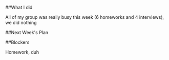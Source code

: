##What I did

All of my group was really busy this week (6 homeworks and 4 interviews), we did nothing

##Next Week's Plan



##Blockers

Homework, duh